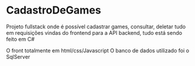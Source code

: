 # CadastroDeGames
Projeto fullstack onde é possível cadastrar games, consultar, deletar tudo em requisições vindas do frontend para a API
backend, tudo está sendo feito em C#


O front totalmente em html/css/Javascript
O banco de dados utilizado foi o SqlServer
